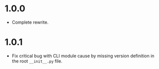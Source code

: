 # 1.0.0

- Complete rewrite.


# 1.0.1

- Fix critical bug with CLI module cause by missing version definition in the root `__init__.py` file.

